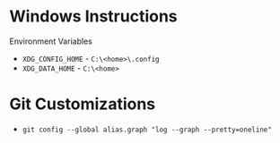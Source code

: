 # Windows Instructions

Environment Variables
* `XDG_CONFIG_HOME` - `C:\<home>\.config`
* `XDG_DATA_HOME` - `C:\<home>`


# Git Customizations
* `git config --global alias.graph "log --graph --pretty=oneline"`

